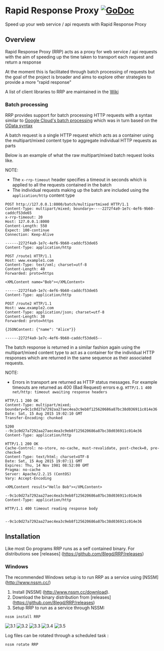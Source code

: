 # Rapid Response Proxy [![GoDoc](http://img.shields.io/badge/go-documentation-blue.svg?style=flat-square)](http://godoc.org/github.com/8legd/RRP)

Speed up your web service / api requests with Rapid Response Proxy

## Overview

Rapid Response Proxy (RRP) acts as a proxy for web service / api requests with the aim of speeding up the time taken to transport each request and return a response

At the moment this is facilitated through batch processing of requests but the goal of the project is broader and aims to explore other strategies to provide a more "rapid response"

A list of client libraries to RRP are maintained in the [Wiki](https://github.com/8legd/RRP/wiki/Client-Libraries)

### Batch processing

RRP provides support for batch processing HTTP requests with a syntax similar to [Google Cloud's batch processing](https://cloud.google.com/storage/docs/json_api/v1/how-tos/batch) which was in turn based on the [OData syntax](http://www.odata.org/documentation/odata-version-3-0/batch-processing/)

A batch request is a single HTTP request which acts as a container using the multipart/mixed content type to aggregate individual HTTP requests as parts

Below is an example of what the raw multipart/mixed batch request looks like.

NOTE:
  * The `x-rrp-timeout` header specifies a timeout in seconds which is applied to all the requests contained in the batch
  * The individual requests making up the batch are included using the `application/http` content type

```
POST http://127.0.0.1:8000/batch/multipartmixed HTTP/1.1
Content-Type: multipart/mixed; boundary=----2272f4a9-1e7c-4ef6-9b60-caddcf53de65
x-rrp-timeout: 20
Host: 127.0.0.1:8000
Content-Length: 550
Expect: 100-continue
Connection: Keep-Alive

------2272f4a9-1e7c-4ef6-9b60-caddcf53de65
Content-Type: application/http

POST /route1 HTTP/1.1
Host: www.example1.com
Content-Type: text/xml; charset=utf-8
Content-Length: 40
Forwarded: proto=https

<XMLContent name="Bob"></XMLContent>

------2272f4a9-1e7c-4ef6-9b60-caddcf53de65
Content-Type: application/http

POST /route2 HTTP/1.1
Host: www.example2.com
Content-Type: application/json; charset=utf-8
Content-Length: 38
Forwarded: proto=https

{JSONContent: {"name": "Alice"}}

------2272f4a9-1e7c-4ef6-9b60-caddcf53de65--
```

The batch response is returned in a similar fashion again using the multipart/mixed content type to act as a container for the individual HTTP responses which are returned in the same sequence as their associated requests.

NOTE:
  * Errors in transport are returned as HTTP status messages. For example timeouts are returned as 400 (Bad Request) errors e.g. `HTTP/1.1 400 net/http: timeout awaiting response headers`

```
HTTP/1.1 200 OK
Content-Type: multipart/mixed; boundary=9c1c0d27a7292aa27aec4ea3c9eb8f125620686a87bc38d036911c014e36
Date: Sat, 15 Aug 2015 19:02:10 GMT
Transfer-Encoding: chunked

5200
--9c1c0d27a7292aa27aec4ea3c9eb8f125620686a87bc38d036911c014e36
Content-Type: application/http

HTTP/1.1 200 OK
Cache-Control: no-store, no-cache, must-revalidate, post-check=0, pre-check=0
Content-Type: text/html; charset=UTF-8
Date: Sat, 15 Aug 2015 19:07:11 GMT
Expires: Thu, 14 Nov 1981 08:52:00 GMT
Pragma: no-cache
Server: Apache/2.2.15 (CentOS)
Vary: Accept-Encoding

<XMLContent result="Hello Bob"></XMLContent>

--9c1c0d27a7292aa27aec4ea3c9eb8f125620686a87bc38d036911c014e36
Content-Type: application/http

HTTP/1.1 400 timeout reading response body


--9c1c0d27a7292aa27aec4ea3c9eb8f125620686a87bc38d036911c014e36
```

## Installation
Like most Go programs RRP runs as a self contained binary. For distributions see [releases] (https://github.com/8legd/RRP/releases)

### Windows
The recommended Windows setup is to run RRP as a service using [NSSM] (http://www.nssm.cc/)

1. Install [NSSM] (http://www.nssm.cc/download).
2. Download the binary distribution from [releases] (https://github.com/8legd/RRP/releases)
3. Setup RRP to run as a service through NSSM:

`nssm install RRP`

![3.1](http://d2jyigzo9dzbko.cloudfront.net/8legd/RRP/doc/nssm/1.jpg)
![3.2](http://d2jyigzo9dzbko.cloudfront.net/8legd/RRP/doc/nssm/2.jpg)
![3.3](http://d2jyigzo9dzbko.cloudfront.net/8legd/RRP/doc/nssm/3.jpg)
![3.4](http://d2jyigzo9dzbko.cloudfront.net/8legd/RRP/doc/nssm/4.jpg)
![3.5](http://d2jyigzo9dzbko.cloudfront.net/8legd/RRP/doc/nssm/5.jpg)

Log files can be rotated through a scheduled task :

`nssm rotate RRP`
